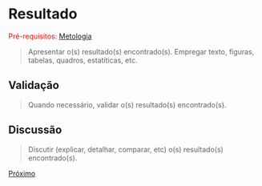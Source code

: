 # Resultado

<span style="color:red">Pré-requisitos: <a href="4-Metodologia.md">Metologia</a></span>

> Apresentar o(s) resultado(s) encontrado(s). Empregar texto, figuras, tabelas, quadros, estatíticas, etc.

## Validação

> Quando necessário, validar o(s) resultado(s) encontrado(s).

## Discussão

> Discutir (explicar, detalhar, comparar, etc) o(s) resultado(s) encontrado(s).

[Próximo](./docs/6-Conclusão.md)
